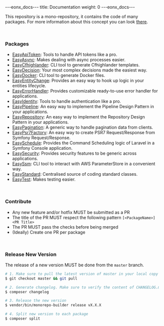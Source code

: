 ---eonx_docs---
title: Documentation
weight: 0
---eonx_docs---

This repository is a mono-repository, it contains the code of many packages. For more information about this concept
you can look [there][1].

<br>

### Packages

- [EasyApiToken](https://github.com/eonx-com/easy-api-token): Tools to handle API tokens like a pro.
- [EasyAsync](https://github.com/eonx-com/easy-async): Makes dealing with async processes easier.
- [EasyCfhighlander](https://github.com/eonx-com/easy-cfhighlander): CLI tool to generate Cfhighlander templates.
- [EasyDecision](https://github.com/eonx-com/easy-decision): Your most complex decisions made the easiest way.
- [EasyDocker](https://github.com/eonx-com/easy-docker): CLI tool to generate Docker files.
- [EasyEntityChange](https://github.com/eonx-com/easy-entity-change): Provides an easy way to hook up logic in your entities lifecycle.
- [EasyErrorHandler](https://github.com/eonx-com/easy-error-handler): Provides customizable ready-to-use error handler for applications.
- [EasyIdentity](https://github.com/eonx-com/easy-identity): Tools to handle authentication like a pro.
- [EasyPipeline](https://github.com/eonx-com/easy-pipeline): An easy way to implement the Pipeline Design Pattern in your applications.
- [EasyRepository](https://github.com/eonx-com/easy-repository): An easy way to implement the Repository Design Pattern in your applications.
- [EasyPagination](https://github.com/eonx-com/easy-pagination): A generic way to handle pagination data from clients.
- [EasyPsr7Factory](https://github.com/eonx-com/easy-psr7-factory): An easy way to create PSR7 Request/Response from Symfony Request/Response.
- [EasySchedule](https://github.com/eonx-com/easy-schedule): Provides the Command Scheduling logic of Laravel in a Symfony Console application.
- [EasySecurity](https://github.com/eonx-com/easy-security): Provides security features to be generic across applications.
- [EasySsm](https://github.com/eonx-com/easy-ssm): CLI tool to interact with AWS ParameterStore in a convenient way.
- [EasyStandard](https://github.com/eonx-com/easy-standard): Centralised source of coding standard classes.
- [EasyTest](https://github.com/eonx-com/easy-test): Makes testing easier.

<br>

### Contribute

- Any new feature and/or hotfix MUST be submitted as a PR
- The title of the PR MUST respect the following pattern `[<PackageName>] <PR Title>`
- The PR MUST pass the checks before being merged
- (Ideally) Create one PR per package

<br>

### Release New Version

The release of a new version MUST be done from the `master` branch.

```bash
# 1. Make sure to pull the latest version of master in your local copy of the repository
$ git checkout master && git pull

# 2. Generate changelog. Make sure to verify the content of CHANGELOG.md after each run
$ composer changelog

# 3. Release the new version
$ vendor/bin/monorepo-builder release vX.X.X

# 4. Split new version to each package
$ composer split
```

[1]: https://en.wikipedia.org/wiki/Monorepo
